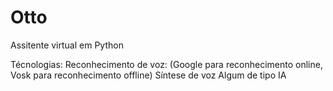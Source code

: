# Otto
 Assitente virtual em Python 


Técnologias: Reconhecimento de voz: (Google para reconhecimento online, Vosk para reconhecimento offline) 
Síntese de voz
Algum de tipo IA